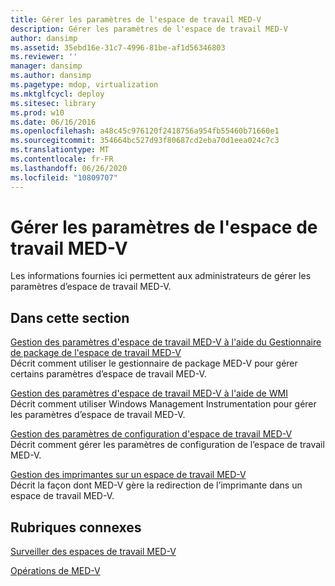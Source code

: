 ```yaml
---
title: Gérer les paramètres de l'espace de travail MED-V
description: Gérer les paramètres de l'espace de travail MED-V
author: dansimp
ms.assetid: 35ebd16e-31c7-4996-81be-af1d56346803
ms.reviewer: ''
manager: dansimp
ms.author: dansimp
ms.pagetype: mdop, virtualization
ms.mktglfcycl: deploy
ms.sitesec: library
ms.prod: w10
ms.date: 06/16/2016
ms.openlocfilehash: a48c45c976120f2418756a954fb55460b71660e1
ms.sourcegitcommit: 354664bc527d93f80687cd2eba70d1eea024c7c3
ms.translationtype: MT
ms.contentlocale: fr-FR
ms.lasthandoff: 06/26/2020
ms.locfileid: "10809707"
---
```

# Gérer les paramètres de l'espace de travail MED-V


Les informations fournies ici permettent aux administrateurs de gérer les paramètres d’espace de travail MED-V.

## Dans cette section


<a href="" id="managing-med-v-workspace-settings-by-using-the-med-v-workspace-packager"></a>[Gestion des paramètres d'espace de travail MED-V à l'aide du Gestionnaire de package de l'espace de travail MED-V](managing-med-v-workspace-settings-by-using-the-med-v-workspace-packager.md)  
Décrit comment utiliser le gestionnaire de package MED-V pour gérer certains paramètres d’espace de travail MED-V.

<a href="" id="managing-med-v-workspace-settings-by-using-a-wmi"></a>[Gestion des paramètres d'espace de travail MED-V à l'aide de WMI](managing-med-v-workspace-settings-by-using-a-wmi.md)  
Décrit comment utiliser Windows Management Instrumentation pour gérer les paramètres d’espace de travail MED-V.

<a href="" id="managing-med-v-workspace-configuration-settings"></a>[Gestion des paramètres de configuration d'espace de travail MED-V](managing-med-v-workspace-configuration-settings.md)  
Décrit comment gérer les paramètres de configuration de l’espace de travail MED-V.

<a href="" id="managing-printers-on-a-med-v-workspace"></a>[Gestion des imprimantes sur un espace de travail MED-V](managing-printers-on-a-med-v-workspace.md)  
Décrit la façon dont MED-V gère la redirection de l’imprimante dans un espace de travail MED-V.

## Rubriques connexes


[Surveiller des espaces de travail MED-V](monitor-med-v-workspaces.md)

[Opérations de MED-V](operations-for-med-v.md)

 

 





